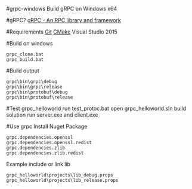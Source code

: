 #grpc-windows
Build gRPC on Windows x64

#gRPC?
[gRPC - An RPC library and framework](http://github.com/grpc/grpc)

#Requirements
[Git](https://git-scm.com)
[CMake](https://cmake.org/)
Visual Studio 2015

#Build on windows
```
grpc_clone.bat
grpc_build.bat
```

#Build output
```
grpc\bin\grpc\debug
grpc\bin\grpc\release
grpc\bin\protobuf\debug
grpc\bin\protobuf\release
```

#Test grpc_helloworld
run test_protoc.bat
open grpc_helloworld.sln
build solution
run server.exe and client.exe

#Use grpc
Install Nuget Package
```
grpc.dependencies.openssl
grpc.dependencies.openssl.redist
grpc.dependencies.zlib
grpc.dependencies.zlib.redist
```

Example include or link lib
```
grpc_helloworld\projects\lib_debug.props
grpc_helloworld\projects\lib_release.props
```
